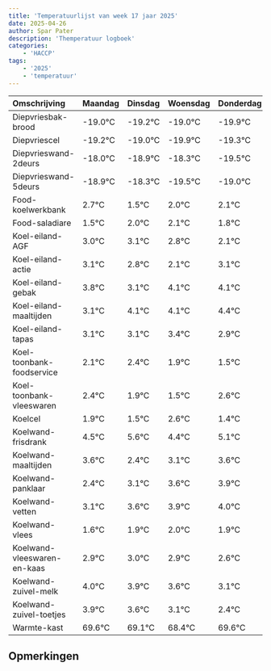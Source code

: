 ```yaml
---
title: 'Temperatuurlijst van week 17 jaar 2025'
date: 2025-04-26
author: Spar Pater
description: 'Themperatuur logboek'
categories:
    - 'HACCP'
tags:
    - '2025'
    - 'temperatuur'
---
```

|Omschrijving|Maandag|Dinsdag|Woensdag|Donderdag|Vrijdag|Zaterdag|Zondag|
|:---|:---|:---|:---|:---|:---|:---|:---|
|Diepvriesbak-brood|-19.0°C|-19.2°C|-19.0°C|-19.9°C|-19.3°C|-20.5°C| |
|Diepvriescel|-19.2°C|-19.0°C|-19.9°C|-19.3°C|-20.5°C|-20.0°C| |
|Diepvrieswand-2deurs|-18.0°C|-18.9°C|-18.3°C|-19.5°C|-19.0°C|-18.9°C| |
|Diepvrieswand-5deurs|-18.9°C|-18.3°C|-19.5°C|-19.0°C|-18.9°C|-19.2°C| |
|Food-koelwerkbank|2.7°C|1.5°C|2.0°C|2.1°C|1.8°C|1.1°C| |
|Food-saladiare|1.5°C|2.0°C|2.1°C|1.8°C|1.1°C|2.1°C| |
|Koel-eiland-AGF|3.0°C|3.1°C|2.8°C|2.1°C|3.1°C|3.1°C| |
|Koel-eiland-actie|3.1°C|2.8°C|2.1°C|3.1°C|3.1°C|3.4°C| |
|Koel-eiland-gebak|3.8°C|3.1°C|4.1°C|4.1°C|4.4°C|3.9°C| |
|Koel-eiland-maaltijden|3.1°C|4.1°C|4.1°C|4.4°C|3.9°C|3.5°C| |
|Koel-eiland-tapas|3.1°C|3.1°C|3.4°C|2.9°C|2.5°C|3.6°C| |
|Koel-toonbank-foodservice|2.1°C|2.4°C|1.9°C|1.5°C|2.6°C|1.4°C| |
|Koel-toonbank-vleeswaren|2.4°C|1.9°C|1.5°C|2.6°C|1.4°C|2.1°C| |
|Koelcel|1.9°C|1.5°C|2.6°C|1.4°C|2.1°C|2.6°C| |
|Koelwand-frisdrank|4.5°C|5.6°C|4.4°C|5.1°C|5.6°C|5.9°C| |
|Koelwand-maaltijden|3.6°C|2.4°C|3.1°C|3.6°C|3.9°C|4.0°C| |
|Koelwand-panklaar|2.4°C|3.1°C|3.6°C|3.9°C|4.0°C|3.9°C| |
|Koelwand-vetten|3.1°C|3.6°C|3.9°C|4.0°C|3.9°C|3.6°C| |
|Koelwand-vlees|1.6°C|1.9°C|2.0°C|1.9°C|1.6°C|1.1°C| |
|Koelwand-vleeswaren-en-kaas|2.9°C|3.0°C|2.9°C|2.6°C|2.1°C|1.4°C| |
|Koelwand-zuivel-melk|4.0°C|3.9°C|3.6°C|3.1°C|2.4°C|3.6°C| |
|Koelwand-zuivel-toetjes|3.9°C|3.6°C|3.1°C|2.4°C|3.6°C|2.5°C| |
|Warmte-kast|69.6°C|69.1°C|68.4°C|69.6°C|68.5°C|69.3°C| |

## Opmerkingen


